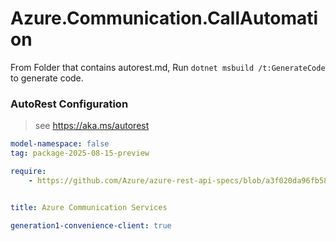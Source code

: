# Azure.Communication.CallAutomation

From Folder that contains autorest.md, Run `dotnet msbuild /t:GenerateCode` to generate code.

### AutoRest Configuration
> see https://aka.ms/autorest

```yaml
model-namespace: false
tag: package-2025-08-15-preview

require:
    - https://github.com/Azure/azure-rest-api-specs/blob/a3f020da96fb5805c51378525842b9f6e55d4908/specification/communication/data-plane/CallAutomation/readme.md


title: Azure Communication Services

generation1-convenience-client: true
```
